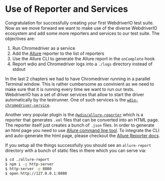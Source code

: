 Use of Reporter and Services
============================

Congratulation for successfully creating your first WebdriverIO test suite. Now as we move forward we want to make use of the diverse WebdriverIO ecosystem and add some more reporters and services to our test suite. The objectives are:

1. Run Chromedriver as a service
2. Add the [Allure](http://allure.qatools.ru/) reporter to the list of reporters
3. Use the Allure CLI to generate the Allure report in the `onComplete` hook
4. Report wdio and Chromedriver logs into a `./logs` directory instead of stdout

In the last 2 chapters we had to have Chromedriver running in a parallel Terminal window. This is rather cumbersome as convinient as we need to make sure that it is running every time we want to run our tests. WebdriverIO has a set of driver services that allow to start the driver automatically by the testrunner. One of such services is the [`wdio-chromedriver-service`](https://www.npmjs.com/package/wdio-chromedriver-service).

Another very popular plugin is the [`@wdio/allure-reporter`](https://www.npmjs.com/package/@wdio/allure-reporter) which is a reporter that generates `.xml` files that can be converted into an HTML page. The reporter itself just creates a bunch of `.json` files. In order to generate an html page you need to use [Allure command line tool](https://www.npmjs.com/package/allure-commandline). To integrate the CLI and auto-generate the html page, please checkout the [Allure Reporter docs](https://webdriver.io/docs/allure-reporter#autogenerate-report).

If you setup all the things successfully you should see an `allure-report` directory with a bunch of static files in there which you can serve via:

```sh
$ cd ./allure-report
$ npm i -g http-server
$ http-server -p 8080
$ open http://127.0.0.1:8080
```
